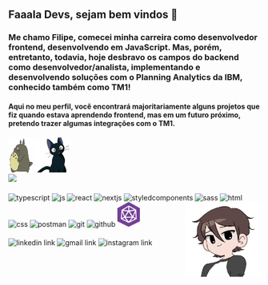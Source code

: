 ## Faaala Devs, sejam bem vindos 👋

### Me chamo Filipe, comecei minha carreira como desenvolvedor frontend, desenvolvendo em JavaScript. Mas, porém, entretanto, todavia, hoje desbravo os campos do backend como desenvolvedor/analista, implementando e desenvolvendo soluções com o Planning Analytics da IBM, conhecido também como TM1!

#### Aqui no meu perfil, você encontrará majoritariamente alguns projetos que fiz quando estava aprendendo frontend, mas em um futuro próximo, pretendo trazer algumas integrações com o TM1.

<div style="margin-top: 20px">
    <img  alt="totoro" height="70px" width="50px" src="src/ezgif-4-0b3d0680e7.gif">
    <img alt="cat" height="70px" src="src/ezgif-6-d560a58602.gif">
</div>

<div>
    <img src="https://github-readme-stats.vercel.app/api?username=fincci&show_icons=true&theme=midnight-purple&include_all_commits=true&count_private=true&rank_icon=github&card_width=489">
</div>

<div style="margin: 20px 0px">
    <img alt="typescript" src="https://skillicons.dev/icons?i=typescript" />
    <img alt="js" src="https://skillicons.dev/icons?i=js" />
    <img alt="react" src="https://skillicons.dev/icons?i=react" />
    <img alt="nextjs" src="https://skillicons.dev/icons?i=nextjs" />
    <img alt="styledcomponents" src="https://skillicons.dev/icons?i=styledcomponents" />
    <img alt="sass" src="https://skillicons.dev/icons?i=sass" />
    <img alt="html" src="https://skillicons.dev/icons?i=html" />
    <img alt="css" src="https://skillicons.dev/icons?i=css" />
    <img alt="postman" src="https://skillicons.dev/icons?i=postman" />
    <img alt="git" src="https://skillicons.dev/icons?i=git" />
    <img alt="github" src="https://skillicons.dev/icons?i=github" />
    <img src="src/tm1Icon.png" height="50px" />
    <img alt="avatar-filipe" align="right"  height="150px" width="150px" src="src/avatartransparent.gif">
</div>

<div style="margin: 20px 0px">
    <a style="text-decoration: none" href="https://www.linkedin.com/in/filipe-carvalho/" target="_blank">
        <img src="https://skillicons.dev/icons?i=linkedin" alt="linkedin link"/>
    </a>
    <a style="text-decoration: none" href="mailto:filipeoliveiracv@gmail.com" target="_blank">
        <img src="https://skillicons.dev/icons?i=gmail" alt="gmail link"/>
    </a>
    <a style="text-decoration: none" href="https://instagram.com/filipeoliveirac" target="_blank">
        <img src="https://skillicons.dev/icons?i=instagram" alt="instagram link"/>
    </a>
</div>
